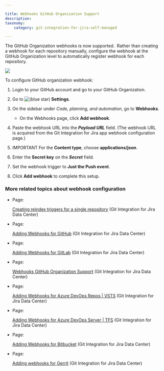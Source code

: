 ```yaml
---

title: Webhooks GitHub Organization Support
description:
taxonomy:
    category: git-integration-for-jira-self-managed

---
```

The GitHub Organization webhooks is now supported.  Rather than creating a webhook for each repository manually, configure the webhook at the GitHub Organization level to automatically register webhook for each repository.

![](https://bigbrassband.atlassian.net/wiki/download/thumbnails/171278716/gitserver-github-org-webhooks-cfg.png?version=1&modificationDate=1649573002925&cacheVersion=1&api=v2&width=680&height=434)

To configure GitHub organization webhook:

1.  Login to your GitHub account and go to your GitHub Organization.

2.  Go to ![(blue star)](/wiki/s/-1639011364/6452/8b4898d3c114827e64ec143b4fa79bb76a6cfa5b/_/images/icons/emoticons/star_blue.png) **Settings**.

3.  On the sidebar under _Code, planning, and automation_, go to **Webhooks**.

    *   On the Webhooks page, click **Add webhook**.

4.  Paste the webhook URL into the _**Payload URL**_ field. (The webhook URL is acquired from the Git Integration for Jira app webhook configuration page.)

5.  IMPORTANT For the **Content type**, choose **applications/json**.

6.  Enter the **Secret key** on the _**Secret**_ field.

7.  Set the webhook trigger to **Just the Push event**.

8.  Click **Add webhook** to complete this setup.


### More related topics about webhook configuration

*   Page:

    [Creating reindex triggers for a single repository](/wiki/spaces/GIJDC/pages/171475191/Creating+reindex+triggers+for+a+single+repository) (Git Integration for Jira Data Center)

*   Page:

    [Adding Webhooks for GitHub](/wiki/spaces/GIJDC/pages/171377121/Adding+Webhooks+for+GitHub) (Git Integration for Jira Data Center)

*   Page:

    [Adding Webhooks for GitLab](/wiki/spaces/GIJDC/pages/171213219/Adding+Webhooks+for+GitLab) (Git Integration for Jira Data Center)

*   Page:

    [Webhooks GitHub Organization Support](/wiki/spaces/GIJDC/pages/171278716/Webhooks+GitHub+Organization+Support) (Git Integration for Jira Data Center)

*   Page:

    [Adding Webhooks for Azure DevOps Repos | VSTS](/wiki/spaces/GIJDC/pages/171999302/Adding+Webhooks+for+Azure+DevOps+Repos+%7C+VSTS) (Git Integration for Jira Data Center)

*   Page:

    [Adding Webhooks for Azure DevOps Server | TFS](/wiki/spaces/GIJDC/pages/235274262/Adding+Webhooks+for+Azure+DevOps+Server+%7C+TFS) (Git Integration for Jira Data Center)

*   Page:

    [Adding Webhooks for Bitbucket](/wiki/spaces/GIJDC/pages/498663799/Adding+Webhooks+for+Bitbucket) (Git Integration for Jira Data Center)

*   Page:

    [Adding webhooks for Gerrit](/wiki/spaces/GIJDC/pages/1509032414/Adding+webhooks+for+Gerrit) (Git Integration for Jira Data Center)